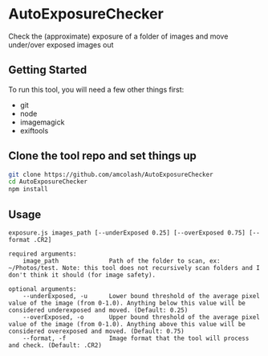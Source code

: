 # AutoExposureChecker
Check the (approximate) exposure of a folder of images and move under/over exposed images out

## Getting Started
To run this tool, you will need a few other things first:
- git
- node
- imagemagick
- exiftools

## Clone the tool repo and set things up
``` bash
git clone https://github.com/amcolash/AutoExposureChecker
cd AutoExposureChecker
npm install
```

## Usage
`exposure.js images_path [--underExposed 0.25] [--overExposed 0.75] [--format .CR2]`

```
required arguments:
    image_path              Path of the folder to scan, ex: ~/Photos/test. Note: this tool does not recursively scan folders and I don't think it should (for image safety).

optional arguments:
    --underExposed, -u      Lower bound threshold of the average pixel value of the image (from 0-1.0). Anything below this value will be considered underexposed and moved. (Default: 0.25)
    --overExposed, -o       Upper bound threshold of the average pixel value of the image (from 0-1.0). Anything above this value will be considered overexposed and moved. (Default: 0.75)
    --format, -f            Image format that the tool will process and check. (Default: .CR2)
```